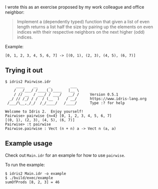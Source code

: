 I wrote this as an exercise proposed by my work colleague and office neighbor:

> Implement a (dependently typed) function that given a list of even length
> returns a list half the size by pairing up the elements on even indices
> with their respective neighbors on the next higher (odd) indices.
 
Example:

```
[0, 1, 2, 3, 4, 5, 6, 7] -> [(0, 1), (2, 3), (4, 5), (6, 7)]
```


## Trying it out

```
$ idris2 Pairwise.idr 
     ____    __     _         ___                                           
    /  _/___/ /____(_)____   |__ \                                          
    / // __  / ___/ / ___/   __/ /     Version 0.5.1
  _/ // /_/ / /  / (__  )   / __/      https://www.idris-lang.org           
 /___/\__,_/_/  /_/____/   /____/      Type :? for help                     

Welcome to Idris 2.  Enjoy yourself!
Pairwise> pairwise {n=4} [0, 1, 2, 3, 4, 5, 6, 7] 
[(0, 1), (2, 3), (4, 5), (6, 7)]
Pairwise> :t pairwise
Pairwise.pairwise : Vect (n + n) a -> Vect n (a, a)
```

## Example usage

Check out `Main.idr` for an example for how to use `pairwise`.

To run the example:

```
$ idris2 Main.idr -o example
$ ./build/exec/example
sumOfProds [8, 2, 3] = 46
```

